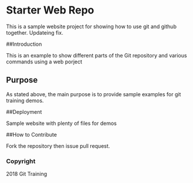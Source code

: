 # Starter Web Repo

This is a sample website project for showing how to use git and github together.  Updateing fix.

##Introduction

This is an example to show different parts of the Git repository and various commands using a web porject

## Purpose

As stated above, the main purpose is to provide sample examples for git training demos.

##Deployment

Sample website with plenty of files for demos

##How to Contribute

Fork the repository then issue pull request.

### Copyright

2018 Git Training